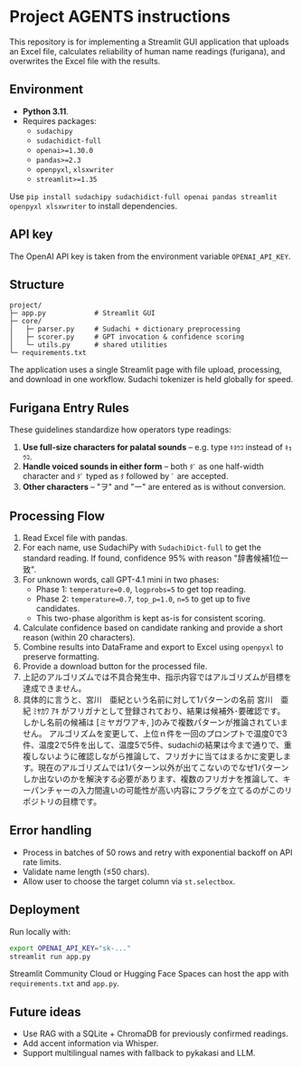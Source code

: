 # Project AGENTS instructions

This repository is for implementing a Streamlit GUI application that uploads an Excel file, calculates reliability of human name readings (furigana), and overwrites the Excel file with the results.

## Environment
* **Python 3.11**.
* Requires packages:
  - `sudachipy`
  - `sudachidict-full`
  - `openai>=1.30.0`
  - `pandas>=2.3`
  - `openpyxl`, `xlsxwriter`
  - `streamlit>=1.35`

Use `pip install sudachipy sudachidict-full openai pandas streamlit openpyxl xlsxwriter` to install dependencies.

## API key
The OpenAI API key is taken from the environment variable `OPENAI_API_KEY`.

## Structure
```
project/
├─ app.py            # Streamlit GUI
├─ core/
│   ├─ parser.py     # Sudachi + dictionary preprocessing
│   ├─ scorer.py     # GPT invocation & confidence scoring
│   └─ utils.py      # shared utilities
└─ requirements.txt
```

The application uses a single Streamlit page with file upload, processing, and download in one workflow. Sudachi tokenizer is held globally for speed.

## Furigana Entry Rules
These guidelines standardize how operators type readings:

1. **Use full-size characters for palatal sounds** – e.g. type `ｷﾖｳｺ` instead of `ｷｮｳｺ`.
2. **Handle voiced sounds in either form** – both `ﾀﾞ` as one half-width character and `ﾀﾞ` typed as `ﾀ` followed by `ﾞ` are accepted.
3. **Other characters** – "ヲ" and "ー" are entered as is without conversion.

## Processing Flow
1. Read Excel file with pandas.
2. For each name, use SudachiPy with `SudachiDict-full` to get the standard reading. If found, confidence 95% with reason "辞書候補1位一致".
3. For unknown words, call GPT-4.1 mini in two phases:
   - Phase 1: `temperature=0.0`, `logprobs=5` to get top reading.
   - Phase 2: `temperature=0.7`, `top_p=1.0`, `n=5` to get up to five candidates.
   - This two-phase algorithm is kept as-is for consistent scoring.
4. Calculate confidence based on candidate ranking and provide a short reason (within 20 characters).
5. Combine results into DataFrame and export to Excel using `openpyxl` to preserve formatting.
6. Provide a download button for the processed file.
7. 上記のアルゴリズムでは不具合発生中、指示内容ではアルゴリズムが目標を達成できません。
8. 具体的に言うと、宮川　亜紀という名前に対して1パターンの名前 宮川　亜紀     ﾐﾔｶﾜ ｱｷ   がフリガナとして登録されており、結果は候補外･要確認です。
しかし名前の候補は   [ミヤガワアキ, ]のみで複数パターンが推論されていません。
アルゴリズムを変更して、上位ｎ件を一回のプロンプトで温度0で3件、温度2で5件を出して、温度5で5件、sudachiの結果は今まで通りで、重複しないように確認しながら推論して、フリガナに当てはまるかに変更します。現在のアルゴリズムでは1パターン以外が出てこないのでなぜ1パターンしか出ないのかを解決する必要があります、複数のフリガナを推論して、キーパンチャーの入力間違いの可能性が高い内容にフラグを立てるのがこのリポジトリの目標です。

## Error handling
* Process in batches of 50 rows and retry with exponential backoff on API rate limits.
* Validate name length (≤50 chars).
* Allow user to choose the target column via `st.selectbox`.

## Deployment
Run locally with:
```bash
export OPENAI_API_KEY="sk-..."
streamlit run app.py
```

Streamlit Community Cloud or Hugging Face Spaces can host the app with `requirements.txt` and `app.py`.

## Future ideas
* Use RAG with a SQLite + ChromaDB for previously confirmed readings.
* Add accent information via Whisper.
* Support multilingual names with fallback to pykakasi and LLM.

